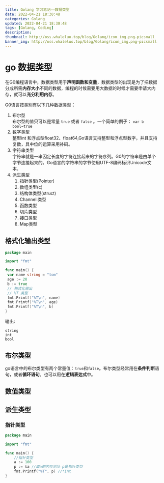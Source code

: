 ```yaml
---
title: Golang 学习笔记——数据类型
date: 2022-04-21 18:30:48
categories: Golang
updated: 2022-04-21 18:30:48
tags: [Golang, Coding]
description: 
thumbnail: http://oss.whaleluo.top/blog/Golang/icon_img.png-picsmall
banner_img: http://oss.whaleluo.top/blog/Golang/icon_img.png-picsmall
---
```


# go 数据类型

在G0编程语言中，数据类型用于**声明函数和变量**，数据类型的出现是为了把数据分成所需**内存大小**不同的数据，编程的时候需要用大数据的时候才需要申请大内存，就可以**充分利用内存**。

G0语言按类别有以下几种数据类型：  

1. 布尔型  
    布尔型的值只可以是常量 `true` 或者 `false` 。一个简单的例子：
    `var b bool=true`  
2. 数字类型  
    整型int 和浮点型float32、float64,Go语言支持整型和浮点型数字，并且支持复数，具中位的运算采用补码。
3. 字符串类型  
    字符串就是一串因定长度的字符连接起来的字符序列。G0的字符串是由单个字节连接起来的。Go语言的字符串的字节使用UTF-8编码标识Unicode文本，
4. 派生类型  
    1. 指针类型(Pointer)
    2. 数组类型(c)
    3. 结构体类型(struct)
    4. Channel:类型
    5. 函数类型
    6. 切片类型  
    7. 接口类型  
    8. Map类型  

## 格式化输出类型

```go
package main

import "fmt"

func main() {
 var name string = "tom"
 age := 20
 b := true
 // 格式化输出
 // %T 类型
 fmt.Printf("%T\n", name)
 fmt.Printf("%T\n", age)
 fmt.Printf("%T\n", b)
}
```

输出:  

```shell
string
int
bool
```

## 布尔类型

go语言中的布尔类型有两个常量值：`true`和`false`。布尔类型经常用在**条件判断**语句，或者**循环语句**。也可以用在**逻辑表达式**中。

## 数值类型

## 派生类型

### 指针类型

```go
package main

import "fmt"

func main() {
    //指针类型
    a := 100
    p := &a //取a的内存地址 p是指针类型
    fmt.Printf("%T", p) //*int
}
```
